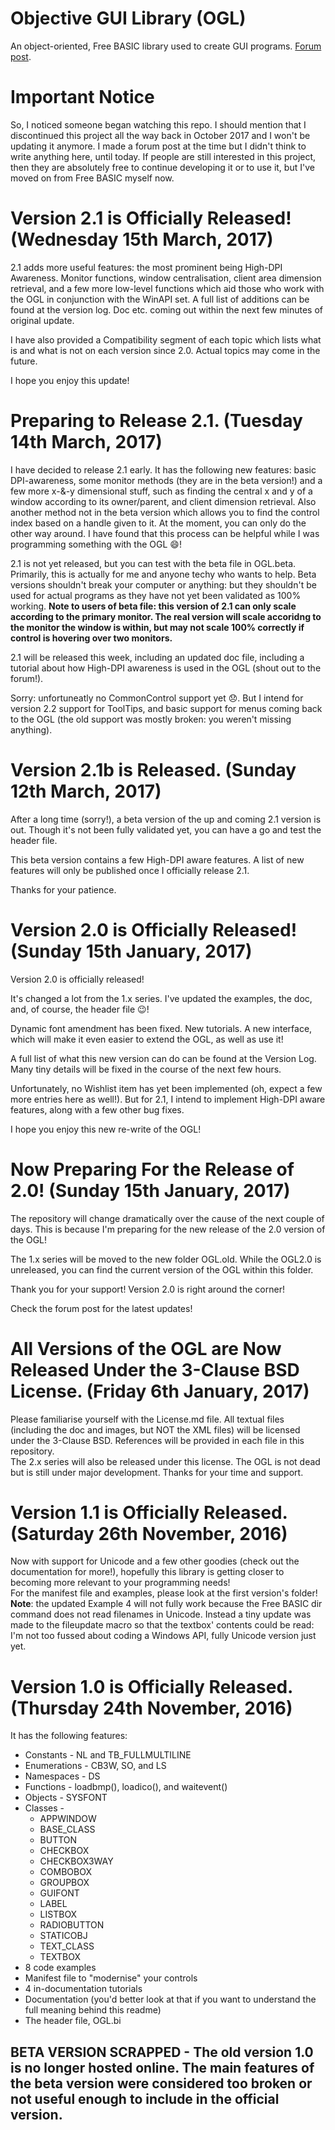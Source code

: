 # Objective GUI Library (OGL)
An object-oriented, Free BASIC library used to create GUI programs. [Forum post](http://www.freebasic.net/forum/viewtopic.php?f=8&t=25207).

# Important Notice
So, I noticed someone began watching this repo. I should mention that I discontinued this project all the way back in October 2017 and I won't be updating it anymore. I made a forum post at the time but I didn't think to write anything here, until today. If people are still interested in this project, then they are absolutely free to continue developing it or to use it, but I've moved on from Free BASIC myself now.

# Version 2.1 is Officially Released! (Wednesday 15th March, 2017)
2.1 adds more useful features: the most prominent being High-DPI Awareness. Monitor functions, window centralisation, client area dimension retrieval, and a few more low-level functions which aid those who work with the OGL in conjunction with the WinAPI set. A full list of additions can be found at the version log. Doc etc. coming out within the next few minutes of original update.

I have also provided a Compatibility segment of each topic which lists what is and what is not on each version since 2.0. Actual topics may come in the future.

I hope you enjoy this update!

# Preparing to Release 2.1. (Tuesday 14th March, 2017)
I have decided to release 2.1 early. It has the following new features: basic DPI-awareness, some monitor methods (they are in the beta version!) and a few more x-&-y dimensional stuff, such as finding the central x and y of a window according to its owner/parent, and client dimension retrieval. Also another method not in the beta version which allows you to find the control index based on a handle given to it. At the moment, you can only do the other way around. I have found that this process can be helpful while I was programming something with the OGL :smile:!

2.1 is not yet released, but you can test with the beta file in OGL.beta. Primarily, this is actually for me and anyone techy who wants to help. Beta versions shouldn't break your computer or anything: but they shouldn't be used for actual programs as they have not yet been validated as 100% working. **Note to users of beta file: this version of 2.1 can only scale according to the primary monitor. The real version will scale accoridng to the monitor the window is within, but may not scale 100% correctly if control is hovering over two monitors.**

2.1 will be released this week, including an updated doc file, including a tutorial about how High-DPI awareness is used in the OGL (shout out to the forum!).

Sorry: unfortuneatly no CommonControl support yet :disappointed:. But I intend for version 2.2 support for ToolTips, and basic support for menus coming back to the OGL (the old support was mostly broken: you weren't missing anything).

# Version 2.1b is Released. (Sunday 12th March, 2017)
After a long time (sorry!), a beta version of the up and coming 2.1 version is out. Though it's not been fully validated yet, you can have a go and test the header file.

This beta version contains a few High-DPI aware features. A list of new features will only be published once I officially release 2.1.

Thanks for your patience.

# Version 2.0 is Officially Released! (Sunday 15th January, 2017)
Version 2.0 is officially released!

It's changed a lot from the 1.x series. I've updated the examples, the doc, and, of course, the header file :wink:!

Dynamic font amendment has been fixed. New tutorials. A new interface, which will make it even easier to extend the OGL, as well as use it!

A full list of what this new version can do can be found at the Version Log. Many tiny details will be fixed in the course of the next few hours.

Unfortunately, no Wishlist item has yet been implemented (oh, expect a few more entries here as well!). But for 2.1, I intend to implement High-DPI aware features, along with a few other bug fixes.

I hope you enjoy this new re-write of the OGL!

# Now Preparing For the Release of 2.0! (Sunday 15th January, 2017)
The repository will change dramatically over the cause of the next couple of days. This is because I'm preparing for the new release of the 2.0 version of the OGL!

The 1.x series will be moved to the new folder OGL.old. While the OGL2.0 is unreleased, you can find the current version of the OGL within this folder.

Thank you for your support! Version 2.0 is right around the corner!

Check the forum post for the latest updates!

# All Versions of the OGL are Now Released Under the 3-Clause BSD License. (Friday 6th January, 2017)
Please familiarise yourself with the License.md file. All textual files (including the doc and images, but NOT the XML files) will be licensed under the 3-Clause BSD. References will be provided in each file in this repository.<br>
The 2.x series will also be released under this license. The OGL is not dead but is still under major development.
Thanks for your time and support.

# Version 1.1 is Officially Released. (Saturday 26th November, 2016)
Now with support for Unicode and a few other goodies (check out the documentation for more!), hopefully this library is getting closer to becoming more relevant to your programming needs!<br>
For the manifest file and examples, please look at the first version's folder!<br>
**Note**: the updated Example 4 will not fully work because the Free BASIC dir command does not read filenames in Unicode. Instead a tiny update was made to the fileupdate macro so that the textbox' contents could be read: I'm not too fussed about coding a Windows API, fully Unicode version just yet.

# Version 1.0 is Officially Released. (Thursday 24th November, 2016)
It has the following features:<br>
- Constants - NL and TB_FULLMULTILINE
- Enumerations - CB3W, SO, and LS
- Namespaces - DS
- Functions - loadbmp(), loadico(), and waitevent()
- Objects - SYSFONT
- Classes -
    - APPWINDOW
    - BASE_CLASS
    - BUTTON
    - CHECKBOX
    - CHECKBOX3WAY
    - COMBOBOX
    - GROUPBOX
    - GUIFONT
    - LABEL
    - LISTBOX
    - RADIOBUTTON
    - STATICOBJ
    - TEXT_CLASS
    - TEXTBOX
- 8 code examples
- Manifest file to "modernise" your controls
- 4 in-documentation tutorials
- Documentation (you'd better look at that if you want to understand the full meaning behind this readme)
- The header file, OGL.bi

## BETA VERSION SCRAPPED - The old version 1.0 is no longer hosted online. The main features of the beta version were considered too broken or not useful enough to include in the official version.
